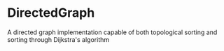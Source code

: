 # DirectedGraph
A directed graph implementation capable of both topological sorting and sorting through Dijkstra's algorithm

